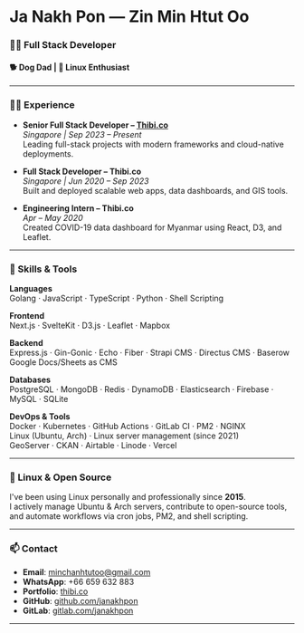# Ja Nakh Pon — Zin Min Htut Oo

### 🧑‍💻 Full Stack Developer
#### 🐕 Dog Dad | 🐧 Linux Enthusiast

---

### 👨‍💼 Experience

- **Senior Full Stack Developer – [Thibi.co](https://thibi.co)**  
  *Singapore | Sep 2023 – Present*  
  Leading full-stack projects with modern frameworks and cloud-native deployments.  

- **Full Stack Developer – Thibi.co**  
  *Singapore | Jun 2020 – Sep 2023*  
  Built and deployed scalable web apps, data dashboards, and GIS tools.  

- **Engineering Intern – Thibi.co**  
  *Apr – May 2020*  
  Created COVID-19 data dashboard for Myanmar using React, D3, and Leaflet.

---

### 🧰 Skills & Tools

**Languages**  
Golang · JavaScript · TypeScript · Python · Shell Scripting

**Frontend**  
Next.js · SvelteKit · D3.js · Leaflet · Mapbox

**Backend**  
Express.js · Gin-Gonic · Echo · Fiber · Strapi CMS · Directus CMS · Baserow  
Google Docs/Sheets as CMS

**Databases**  
PostgreSQL · MongoDB · Redis · DynamoDB · Elasticsearch · Firebase · MySQL · SQLite

**DevOps & Tools**  
Docker · Kubernetes · GitHub Actions · GitLab CI · PM2 · NGINX  
Linux (Ubuntu, Arch) · Linux server management (since 2021)  
GeoServer · CKAN · Airtable · Linode · Vercel

---

### 🐧 Linux & Open Source

I've been using Linux personally and professionally since **2015**.  
I actively manage Ubuntu & Arch servers, contribute to open-source tools, and automate workflows via cron jobs, PM2, and shell scripting.

---

### 📫 Contact

- **Email**: minchanhtutoo@gmail.com  
- **WhatsApp**: +66 659 632 883  
- **Portfolio**: [thibi.co](https://thibi.co)  
- **GitHub**: [github.com/janakhpon](https://github.com/janakhpon)  
- **GitLab**: [gitlab.com/janakhpon](https://gitlab.com/janakhpon)

---


